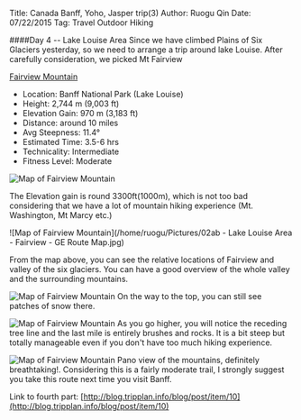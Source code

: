 Title: Canada Banff, Yoho, Jasper trip(3)
Author: Ruogu Qin
Date: 07/22/2015
Tag: Travel
     Outdoor
     Hiking

####Day 4 -- Lake Louise Area
Since we have climbed Plains of Six Glaciers yesterday, so we need to arrange a trip around lake Louise. After carefully consideration, we picked Mt Fairview

[Fairview Mountain](http://www.soistheman.com/diary/page.php?id=fairview-mtn&page=1)

* Location: Banff National Park (Lake Louise)
* Height: 2,744 m (9,003 ft)
* Elevation Gain: 970 m (3,183 ft)
* Distance: around 10 miles
* Avg Steepness: 11.4°
* Estimated Time: 3.5-6 hrs
* Technicality: Intermediate
* Fitness Level: Moderate

![Map of Fairview Mountain](/home/ruogu/Pictures/fairview_mountain.jpg)

The Elevation gain is round 3300ft(1000m), which is not too bad considering that we have a lot of mountain hiking experience (Mt. Washington, Mt Marcy etc.)

![Map of Fairview Mountain](/home/ruogu/Pictures/02ab - Lake Louise Area - Fairview - GE Route Map.jpg)

From the map above, you can see the relative locations of Fairview and valley of the six glaciers. You can have a good overview of the whole valley and the surrounding mountains.

![Map of Fairview Mountain](/home/ruogu/Pictures/IMG_20150630_141849.jpg)
On the way to the top, you can still see patches of snow there.

![Map of Fairview Mountain](/home/ruogu/Pictures/IMG_20150630_153339.jpg)
As you go higher, you will notice the receding tree line and the last mile is entirely brushes and rocks. It is a bit steep but totally manageable even if you don't have too much hiking experience.

![Map of Fairview Mountain](/home/ruogu/Pictures/PANO_20150630_155537.jpg)
Pano view of the mountains, definitely breathtaking!. Considering this is a fairly moderate trail, I strongly suggest you take this route next time you visit Banff.

Link to fourth part: [http://blog.tripplan.info/blog/post/item/10](http://blog.tripplan.info/blog/post/item/10)
